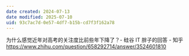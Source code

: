 ```yaml
---
date created: 2024-07-13
date modified: 2025-07-10
uid: 93c7ac7d-0e57-4df7-b15b-cd7f3f162a78
---
```


为什么感觉近年对高考的关注度比前些年下降了？- 硅谷 IT 胖子的回答 - 知乎  
https://www.zhihu.com/question/658292714/answer/3524601810
